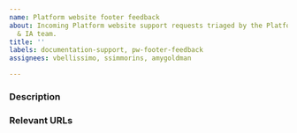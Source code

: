 ```yaml
---
name: Platform website footer feedback
about: Incoming Platform website support requests triaged by the Platform Content
  & IA team.
title: ''
labels: documentation-support, pw-footer-feedback
assignees: vbellissimo, ssimmorins, amygoldman

---
```


### Description




### Relevant URLs
